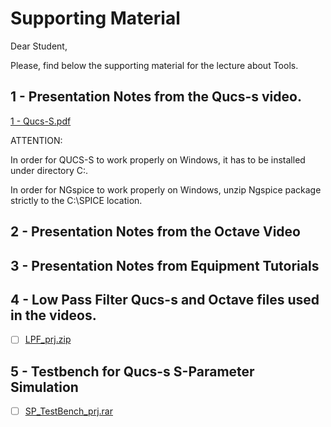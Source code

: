 # Supporting Material

Dear Student,

Please, find below the supporting material for the lecture about Tools.

## 1 - Presentation Notes from the Qucs-s video.

[1 - Qucs-S.pdf](docs/1%20-%20Qucs-S.pdf)

ATTENTION: 

In order for QUCS-S to work properly on Windows, it has to be installed under directory C:\.

In order for NGspice to work properly on Windows, unzip Ngspice package strictly to the C:\SPICE location.

## 2 - Presentation Notes from the Octave Video


## 3 - Presentation Notes from Equipment Tutorials


## 4 - Low Pass Filter Qucs-s and Octave files used in the videos.

- [ ] [LPF_prj.zip](docs/cgwXPhZ6RLCMFz4WerSwQg_ebb104cfb8fb4bda980303ac18bad1ae_LPF_prj.zip)

## 5 - Testbench for Qucs-s S-Parameter Simulation

- [ ] [SP_TestBench_prj.rar](tyjrp8W2TZKo66fFtt2SLA_4fd539e345eb48a5b931eeb99c0f4ef1_SP_TestBench_prj.rar)

